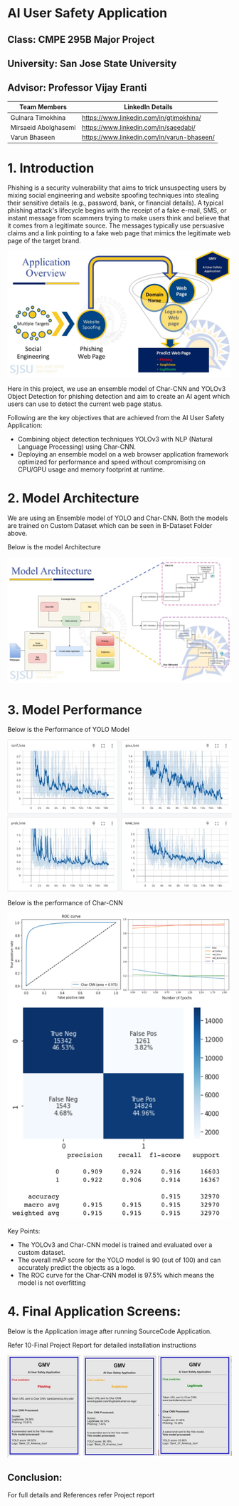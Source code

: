 # AI User Safety Application
## Class: CMPE 295B Major Project
## University: San Jose State University 
## Advisor: Professor Vijay Eranti

| Team Members | LinkedIn Details |
| ------------ | ----- |
| Gulnara Timokhina | https://www.linkedin.com/in/gtimokhina/ |
|Mirsaeid Abolghasemi | https://www.linkedin.com/in/saeedabi/ |
| Varun Bhaseen | https://www.linkedin.com/in/varun-bhaseen/ |

# 1. Introduction

Phishing is a security vulnerability that aims to trick unsuspecting users by mixing social engineering and website spoofing techniques into stealing their sensitive details (e.g., password, bank, or financial details). A typical phishing attack's lifecycle begins with the receipt of a fake e-mail, SMS, or instant message from scammers trying to make users think and believe that it comes from a legitimate source. The messages typically use persuasive claims and a link pointing to a fake web page that mimics the legitimate web page of the target brand.

![Application_Overview](https://github.com/GPSV-Project/AI-User-Safety-Application/blob/master/E-%20Images/Application_Overview.jpg)

Here in this project, we use an ensemble model of Char-CNN and YOLOv3 Object Detection for phishing detection and aim to create an AI agent which users can use to detect the current web page status. 


Following are the key objectives that are achieved from the AI User Safety Application:  
*  Combining object detection techniques YOLOv3 with NLP (Natural Language Processing) using Char-CNN.
*  Deploying an ensemble model on a web browser application framework optimized for performance and speed without compromising on CPU/GPU usage and memory footprint at runtime.

# 2. Model Architecture

We are using an Ensemble model of YOLO and Char-CNN. Both the models are trained on Custom Dataset which can be seen in B-Dataset Folder above.

Below is the model Architecture

![Model_Architecture](https://github.com/GPSV-Project/AI-User-Safety-Application/blob/master/E-%20Images/Model_Architecture.jpg)


# 3. Model Performance

Below is the Performance of YOLO Model

![YOLO_Performance](https://github.com/GPSV-Project/AI-User-Safety-Application/blob/master/E-%20Images/YOLO_Model_Performance.jpg)

Below is the performance of Char-CNN

![Char-CNN_Performance](https://github.com/GPSV-Project/AI-User-Safety-Application/blob/master/E-%20Images/Char-CNN_Model_Performance.png)

Key Points:

* The YOLOv3 and Char-CNN model is trained and evaluated over a custom dataset.
* The overall mAP score for the YOLO model is 90 (out of 100) and can accurately predict the objects as a logo. 
* The ROC curve for the Char-CNN model is 97.5% which means the model is not overfitting

# 4. Final Application Screens:

Below is the Application image after running SourceCode Application.

Refer 10-Final Project Report for detailed installation instructions

![GMV AI User Safety Application Chrome Plugin Screen Shot](https://github.com/GPSV-Project/AI-User-Safety-Application/blob/master/E-%20Images/GMV_AI_USER_Safety_Application.jpg)

## Conclusion:

For full details and References refer Project report
